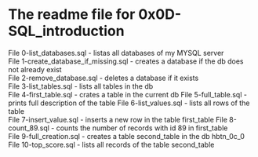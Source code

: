 # The readme file for 0x0D-SQL_introduction  

File 0-list_databases.sql - listas all databases of my MYSQL server  
File 1-create_database_if_missing.sql - creates a database if the db does not already exist  
File 2-remove_database.sql - deletes a database if it exists  
File 3-list_tables.sql - lists all tables in the db  
File 4-first_table.sql - crates a table in the current db
File 5-full_table.sql - prints full description of the table
File 6-list_values.sql - lists all rows of the table  
File 7-insert_value.sql - inserts a new row in the table first_table
File 8-count_89.sql - counts the number of records with id 89 in first_table  
File 9-full_creation.sql - creates a table second_table in the db hbtn_0c_0  
File 10-top_score.sql - lists all records of the table second_table